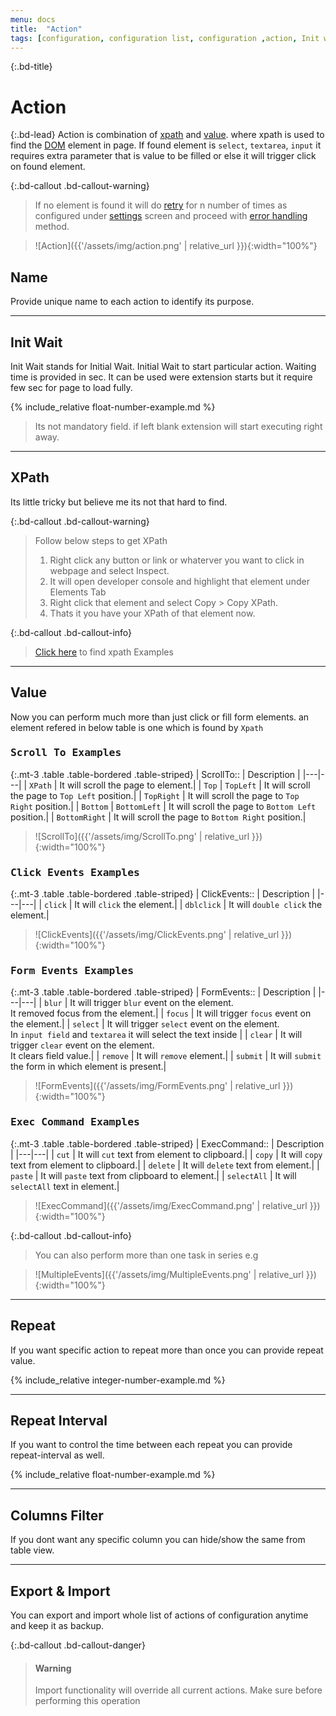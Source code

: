 ```yaml
---
menu: docs
title:  "Action"
tags: [configuration, configuration list, configuration ,action, Init wait, XPath, Value, repeat, repeat interval, r-interval]
---
```


{:.bd-title}
# Action

{:.bd-lead}
Action is combination of [xpath](#xpath) and [value](#value). where xpath is used to find the [DOM](https://developer.mozilla.org/en-US/docs/Web/API/Document_Object_Model) element in page. If found element is `select`, `textarea`, `input` it requires extra parameter that is value to be filled or else it will trigger click on found element.

{:.bd-callout .bd-callout-warning}
> If no element is found it will do [retry](settings#retry) for n number of times as configured under [settings](settings) screen and proceed with [error handling](settings#error-handling) method.

> ![Action]({{'/assets/img/action.png' | relative_url }}){:width="100%"}

## Name
Provide unique name to each action to identify its purpose.

---

## Init Wait
Init Wait stands for Initial Wait. Initial Wait to start particular action. Waiting time is provided in sec. It can be used were extension starts but it require few sec for page to load fully.

{% include_relative float-number-example.md %}

> Its not mandatory field. if left blank extension will start executing right away.

---
## XPath
Its little tricky but believe me its not that hard to find.

{:.bd-callout .bd-callout-warning}
> Follow below steps to get XPath
> 1. Right click any button or link or whaterver you want to click in webpage and select Inspect.
> 2. It will open developer console and highlight that element under Elements Tab
> 3. Right click that element and select Copy > Copy XPath.
> 4. Thats it you have your XPath of that element now.

{:.bd-callout .bd-callout-info}
> [Click here](xpath#examples) to find xpath Examples

---
## Value
Now you can perform much more than just click or fill form elements. an element refered in below table is one which is found by `Xpath`

### <kbd>Scroll To Examples</kbd>

{:.mt-3 .table .table-bordered .table-striped}
| ScrollTo:: | Description |
|---|---|
| `XPath` | It will scroll the page to element.|
| `Top` \| `TopLeft` | It will scroll the page to `Top Left` position.|
| `TopRight` | It will scroll the page to `Top Right` position.|
| `Bottom` \| `BottomLeft` |  It will scroll the page to `Bottom Left` position.|
| `BottomRight` |  It will scroll the page to `Bottom Right` position.|

> ![ScrollTo]({{'/assets/img/ScrollTo.png' | relative_url }}){:width="100%"}

### <kbd>Click Events Examples</kbd>

{:.mt-3 .table .table-bordered .table-striped}
| ClickEvents:: | Description |
|---|---|
| `click` | It will `click` the element.|
| `dblclick` | It will `double click` the element.|

> ![ClickEvents]({{'/assets/img/ClickEvents.png' | relative_url }}){:width="100%"}

### <kbd>Form Events Examples</kbd>

{:.mt-3 .table .table-bordered .table-striped}
| FormEvents:: | Description |
|---|---|
| `blur` | It will trigger `blur` event on the element.<br/> It removed focus from the element.|
| `focus` | It will trigger `focus` event on the element.|
| `select` | It will trigger `select` event on the element.<br/> In `input field` and `textarea` it will select the text inside |
| `clear` | It will trigger `clear` event on the element.<br/> It clears field value.|
| `remove` | It will `remove` element.|
| `submit` | It will `submit` the form in which element is present.|


> ![FormEvents]({{'/assets/img/FormEvents.png' | relative_url }}){:width="100%"}

### <kbd>Exec Command Examples</kbd>

{:.mt-3 .table .table-bordered .table-striped}
| ExecCommand:: | Description |
|---|---|
| `cut` | It will `cut` text from element to clipboard.|
| `copy` | It will `copy` text from element to clipboard.|
| `delete` | It will `delete` text from element.|
| `paste` | It will `paste` text from clipboard to element.|
| `selectAll` | It will `selectAll` text in element.|

> ![ExecCommand]({{'/assets/img/ExecCommand.png' | relative_url }}){:width="100%"}

{:.bd-callout .bd-callout-info}
>  You can also perform more than one task in series e.g

> ![MultipleEvents]({{'/assets/img/MultipleEvents.png' | relative_url }}){:width="100%"}

---

## Repeat
If you want specific action to repeat more than once you can provide repeat value. 

{% include_relative integer-number-example.md %}

---
## Repeat Interval
If you want to control the time between each repeat you can provide repeat-interval as well.

{% include_relative float-number-example.md %}

---
## Columns Filter
If you dont want any specific column you can hide/show the same from table view.

---
## Export & Import
You can export and import whole list of actions of configuration anytime and keep it as backup.

{:.bd-callout .bd-callout-danger}
> #### Warning
> Import functionality will override all current actions. Make sure before performing this operation
